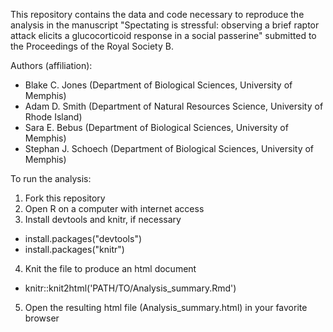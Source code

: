 This repository contains the data and code necessary to reproduce the analysis in the manuscript "Spectating is stressful: observing a brief raptor attack elicits a glucocorticoid response in a social passerine" submitted to the Proceedings of the Royal Society B.  

Authors (affiliation):
- Blake C. Jones (Department of Biological Sciences, University of Memphis)
- Adam D. Smith (Department of Natural Resources Science, University of Rhode Island)
- Sara E. Bebus (Department of Biological Sciences, University of Memphis)
- Stephan J. Schoech (Department of Biological Sciences, University of Memphis)

To run the analysis:

1. Fork this repository
2. Open R on a computer with internet access
3. Install devtools and knitr, if necessary 
  - install.packages("devtools")
  - install.packages("knitr")
4. Knit the file to produce an html document
  - knitr::knit2html('PATH/TO/Analysis_summary.Rmd')
5. Open the resulting html file (Analysis_summary.html) in your favorite browser